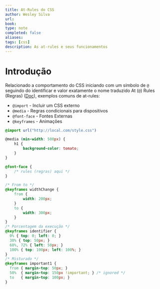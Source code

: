 ```yaml
---
title: At-Rules do CSS
author: Wesley Silva
url:
book:
type: note
completed: false
aliases:
tags: [css]
description: As at-rules e seus funcionamentos
---
```

# Introdução
Relacionado a comportamento do CSS iniciando com um símbolo de `@` seguindo do identificar e valor exatamente o nome traduzido At (`@`) Rules (Regras) ([Doc](https://developer.mozilla.org/pt-BR/docs/Web/CSS/At-rule)), exemplos comuns de at-rules:
- `@import` - Incluir um CSS externo
- `@media` - Regras condicionais para dispositivos
- `@font-face` - Fontes Externas
- `@keyframes` - Animações
```css
@import url("http://local.com/style.css")

@media (min-width: 500px) {
	h1 {
		background-color: tomato;
	}
}

@font-face {
	/* rules (regras) aqui */
}

/* From to */
@keyframes widthChange {
	from {
		width: 200px;
	}
	to {
		width: 300px;
	}
}
/* Porcentagem da execução */
@keyframes identifier {
  0% { top: 0; left: 0; }
  30% { top: 50px; }
  68%, 72% { left: 50px; }
  100% { top: 100px; left: 100%; }
}
/* Misturado */
@keyframes important1 {
  from { margin-top: 50px; }
  50%  { margin-top: 150px !important; } /* ignored */
  to   { margin-top: 100px; }
}
```

